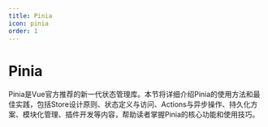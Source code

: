 ```yaml
---
title: Pinia
icon: pinia
order: 1
---
```


# Pinia

Pinia是Vue官方推荐的新一代状态管理库。本节将详细介绍Pinia的使用方法和最佳实践，包括Store设计原则、状态定义与访问、Actions与异步操作、持久化方案、模块化管理、插件开发等内容，帮助读者掌握Pinia的核心功能和使用技巧。
